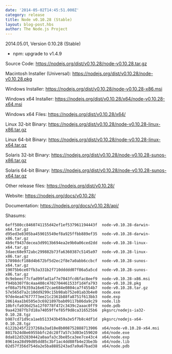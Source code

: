 ```yaml
---
date: '2014-05-02T14:45:51.000Z'
category: release
title: Node v0.10.28 (Stable)
layout: blog-post.hbs
author: The Node.js Project
---
```


2014.05.01, Version 0.10.28 (Stable)

- npm: upgrade to v1.4.9

Source Code: https://nodejs.org/dist/v0.10.28/node-v0.10.28.tar.gz

Macintosh Installer (Universal): https://nodejs.org/dist/v0.10.28/node-v0.10.28.pkg

Windows Installer: https://nodejs.org/dist/v0.10.28/node-v0.10.28-x86.msi

Windows x64 Installer: https://nodejs.org/dist/v0.10.28/x64/node-v0.10.28-x64.msi

Windows x64 Files: https://nodejs.org/dist/v0.10.28/x64/

Linux 32-bit Binary: https://nodejs.org/dist/v0.10.28/node-v0.10.28-linux-x86.tar.gz

Linux 64-bit Binary: https://nodejs.org/dist/v0.10.28/node-v0.10.28-linux-x64.tar.gz

Solaris 32-bit Binary: https://nodejs.org/dist/v0.10.28/node-v0.10.28-sunos-x86.tar.gz

Solaris 64-bit Binary: https://nodejs.org/dist/v0.10.28/node-v0.10.28-sunos-x64.tar.gz

Other release files: https://nodejs.org/dist/v0.10.28/

Website: https://nodejs.org/docs/v0.10.28/

Documentation: https://nodejs.org/docs/v0.10.28/api/

Shasums:

```
6eff580cc8460741155d42ef1ef537961194443f  node-v0.10.28-darwin-x64.tar.gz
d95ed3e8305ba459015549ef8a925ffbb889ef35  node-v0.10.28-darwin-x86.tar.gz
4b9cf9437decea3d9913b694ea2e9b0a06ced2dd  node-v0.10.28-linux-x64.tar.gz
3daec68e972abc299882b73fa6360387c5145a97  node-v0.10.28-linux-x86.tar.gz
17898dcf188d4b672bf5d2ec2f8e7a0abb6ccbcf  node-v0.10.28-sunos-x64.tar.gz
19075b6ce07fb3a331b2f710ddddd07f86a5a5cd  node-v0.10.28-sunos-x86.tar.gz
0c9ebeecf7cfad99fad1af7e7043fcd6fac8eef9  node-v0.10.28-x86.msi
f94bb307f8c4aa408c4702704461533f1d4fa793  node-v0.10.28.pkg
ef08a75f6359a16e672cae684e0804ca7f4554b7  node-v0.10.28.tar.gz
57e565d7a2c10dd9299c15b98ab752e01ab3b4e0  node.exe
97de4ea47677773ee21c2361b88fa8751f613bb3  node.exp
20614aa1b6505e3c6921897bab09117b86da9c29  node.lib
10bfcfa936d25a12f0778f472c3439c2aaac0ff9  node.pdb
9aa42387fb7d18a74059ffef85f9d8ca316525b6  pkgsrc/nodejs-ia32-0.10.28.tgz
b987cd71d9ca1aeb513343b459a3e5f7b8c4df1d  pkgsrc/nodejs-x64-0.10.28.tgz
6122b245f2237268a3ad10e8b008752888713906  x64/node-v0.10.28-x64.msi
8017b24d8e6955bbfc2dc28f7a57c3d03e159020  x64/node.exe
8da812d32830442a0aafa3c3be85ca3ee7ce43c4  x64/node.exp
8961ea28d99d05dd85c3bf1ac4dd88fb4e23be3b  x64/node.lib
02d57f356d754da2e5ba8885243ad7a9a67bad38  x64/node.pdb
```
